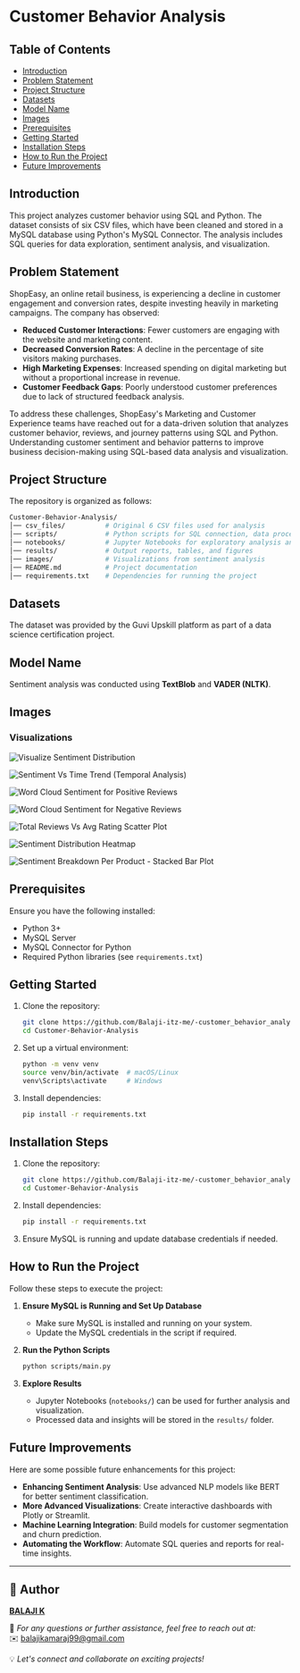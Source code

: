 # Customer Behavior Analysis

## Table of Contents
- [Introduction](#introduction)
- [Problem Statement](#problem-Statement)
- [Project Structure](#project-structure)
- [Datasets](#datasets)
- [Model Name](#model-name)
- [Images](#images)
- [Prerequisites](#prerequisites)
- [Getting Started](#getting-started)
- [Installation Steps](#installation-steps)
- [How to Run the Project](#how-to-run-the-project)
- [Future Improvements](#future-improvements)

## Introduction
This project analyzes customer behavior using SQL and Python. The dataset consists of six CSV files, which have been cleaned and stored in a MySQL database using Python's MySQL Connector. The analysis includes SQL queries for data exploration, sentiment analysis, and visualization.

## Problem Statement
ShopEasy, an online retail business, is experiencing a decline in customer engagement and conversion rates, despite investing heavily in marketing campaigns. The company has observed:

- **Reduced Customer Interactions**: Fewer customers are engaging with the website and marketing content.
- **Decreased Conversion Rates**: A decline in the percentage of site visitors making purchases.
- **High Marketing Expenses**: Increased spending on digital marketing but without a proportional increase in revenue.
- **Customer Feedback Gaps**: Poorly understood customer preferences due to lack of structured feedback analysis.

To address these challenges, ShopEasy's Marketing and Customer Experience teams have reached out for a data-driven solution that analyzes customer behavior, reviews, and journey patterns using SQL and Python.
Understanding customer sentiment and behavior patterns to improve business decision-making using SQL-based data analysis and visualization.

## Project Structure
The repository is organized as follows:

```sh
Customer-Behavior-Analysis/
│── csv_files/          # Original 6 CSV files used for analysis
│── scripts/            # Python scripts for SQL connection, data processing, and analysis
│── notebooks/          # Jupyter Notebooks for exploratory analysis and visualization
│── results/            # Output reports, tables, and figures
│── images/             # Visualizations from sentiment analysis
│── README.md           # Project documentation
│── requirements.txt    # Dependencies for running the project
```

## Datasets
The dataset was provided by the Guvi Upskill platform as part of a data science certification project.

## Model Name
Sentiment analysis was conducted using **TextBlob** and **VADER (NLTK)**.

## Images
### Visualizations

![Visualize Sentiment Distribution](images/Visualize_Sentiment_Analyze.png)

![Sentiment Vs Time Trend (Temporal Analysis)](images/Sentiment_Trend_Over_Time.png)

![Word Cloud Sentiment for Positive Reviews](images/Word_cloud_positive.png)

![Word Cloud Sentiment for Negative Reviews](images/Word_cloud_negative.png)

![Total Reviews Vs Avg Rating Scatter Plot](images/Sentiment_breakedown_per_product_Stacked_bar_plot.png)

![Sentiment Distribution Heatmap](images/Sentiment_Distribution_Heatmap.png)

![Sentiment Breakdown Per Product - Stacked Bar Plot](images/sentiment_stacked_bar.png)

## Prerequisites
Ensure you have the following installed:
- Python 3+
- MySQL Server
- MySQL Connector for Python
- Required Python libraries (see `requirements.txt`)

## Getting Started
1. Clone the repository:
   ```sh
   git clone https://github.com/Balaji-itz-me/-customer_behavior_analysis.git
   cd Customer-Behavior-Analysis
   ```
2. Set up a virtual environment:
   ```sh
   python -m venv venv
   source venv/bin/activate  # macOS/Linux
   venv\Scripts\activate     # Windows
   ```
3. Install dependencies:
   ```sh
   pip install -r requirements.txt
   ```

## Installation Steps
1. Clone the repository:
   ```sh
   git clone https://github.com/Balaji-itz-me/-customer_behavior_analysis.git
   cd Customer-Behavior-Analysis
   ```
2. Install dependencies:
   ```sh
   pip install -r requirements.txt
   ```
3. Ensure MySQL is running and update database credentials if needed.

## How to Run the Project
Follow these steps to execute the project:

1. **Ensure MySQL is Running and Set Up Database**
   - Make sure MySQL is installed and running on your system.
   - Update the MySQL credentials in the script if required.

2. **Run the Python Scripts**
   ```sh
   python scripts/main.py
   ```

3. **Explore Results**
   - Jupyter Notebooks (`notebooks/`) can be used for further analysis and visualization.
   - Processed data and insights will be stored in the `results/` folder.

## Future Improvements
Here are some possible future enhancements for this project:

- **Enhancing Sentiment Analysis**: Use advanced NLP models like BERT for better sentiment classification.
- **More Advanced Visualizations**: Create interactive dashboards with Plotly or Streamlit.
- **Machine Learning Integration**: Build models for customer segmentation and churn prediction.
- **Automating the Workflow**: Automate SQL queries and reports for real-time insights.

---
## 👤 Author  

**[BALAJI K](https://github.com/Balaji-itz-me)**  

📧 *For any questions or further assistance, feel free to reach out at:*  
✉️ [balajikamaraj99@gmail.com](mailto:balajikamaraj99@gmail.com)  

💡 *Let's connect and collaborate on exciting projects!*   


